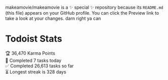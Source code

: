makeamovie/makeamovie is a ✨ special ✨ repository because its `README.md` (this file) appears on your GitHub profile.
You can click the Preview link to take a look at your changes. darn right ya can

# Todoist Stats

<!-- TODO-IST:START -->
🏆  36,470 Karma Points           
🌸  Completed 7 tasks today           
✅  Completed 26,613 tasks so far           
⏳  Longest streak is 328 days
<!-- TODO-IST:END -->